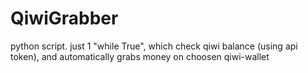 # QiwiGrabber
python script. just 1 "while True", which check qiwi balance (using api token), and automatically grabs money on choosen qiwi-wallet
